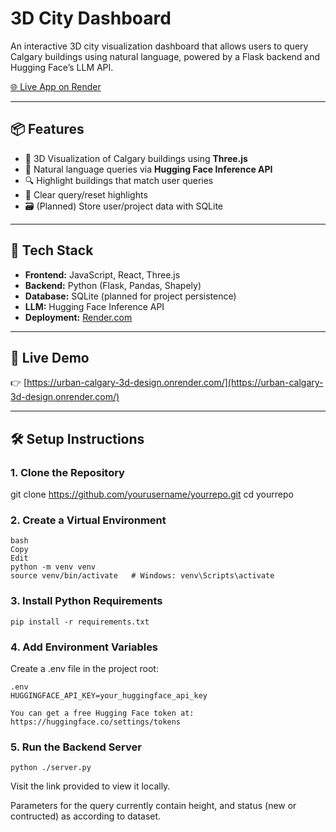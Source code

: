 # 3D City Dashboard

An interactive 3D city visualization dashboard that allows users to query Calgary buildings using natural language, powered by a Flask backend and Hugging Face’s LLM API.

[🌐 Live App on Render](https://urban-calgary-3d-design.onrender.com/)

---

## 📦 Features

- 🌇 3D Visualization of Calgary buildings using **Three.js**
- 🧠 Natural language queries via **Hugging Face Inference API**
- 🔍 Highlight buildings that match user queries
- 🧼 Clear query/reset highlights
- 🗃️ (Planned) Store user/project data with SQLite

---

## 🧰 Tech Stack

- **Frontend:** JavaScript, React, Three.js
- **Backend:** Python (Flask, Pandas, Shapely)
- **Database:** SQLite (planned for project persistence)
- **LLM:** Hugging Face Inference API
- **Deployment:** [Render.com](https://render.com)

---

## 🚀 Live Demo

👉 [https://urban-calgary-3d-design.onrender.com/](https://urban-calgary-3d-design.onrender.com/)

---

## 🛠️ Setup Instructions

### 1. Clone the Repository

git clone https://github.com/yourusername/yourrepo.git
cd yourrepo
### 2. Create a Virtual Environment
```
bash
Copy
Edit
python -m venv venv
source venv/bin/activate   # Windows: venv\Scripts\activate
```

### 3. Install Python Requirements
```
pip install -r requirements.txt
```
### 4. Add Environment Variables
Create a .env file in the project root:

```
.env
HUGGINGFACE_API_KEY=your_huggingface_api_key

You can get a free Hugging Face token at: https://huggingface.co/settings/tokens
```

### 5. Run the Backend Server

```
python ./server.py
```
Visit the link provided to view it locally.

Parameters for the query currently contain height, and status (new or contructed) as according to dataset.
